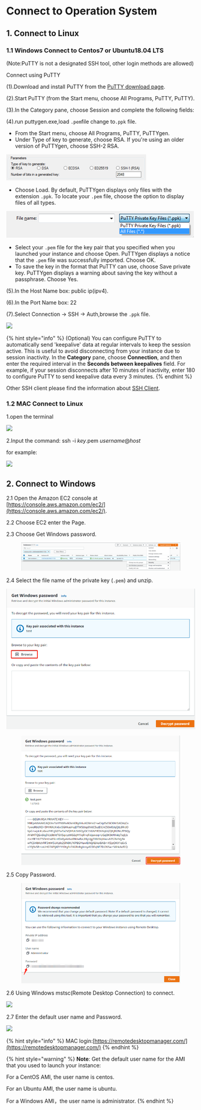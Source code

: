 # Connect to Operation System

## 1. Connect to Linux

### **1.1 Windows Connect to Centos7 or Ubuntu18.04 LTS**

(Note:PuTTY is not a designated SSH tool, other login methods are allowed)

Connect using PuTTY

(1).Download and install PuTTY from the [PuTTY download page](http://www.chiark.greenend.org.uk/\~sgtatham/putty/).

(2).Start PuTTY (from the Start menu, choose All Programs, PuTTY, PuTTY).

(3).In the Category pane, choose Session and complete the following fields:

(4).run puttygen.exe,load `.pem`file change to`.ppk` file.

* From the Start menu, choose All Programs, PuTTY, PuTTYgen.
* Under Type of key to generate, choose RSA. If you're using an older version of PuTTYgen, choose SSH-2 RSA.

![](<../../../.gitbook/assets/image (8).png>)

* Choose Load. By default, PuTTYgen displays only files with the extension `.ppk`. To locate your `.pem` file, choose the option to display files of all types.

![](<../../../.gitbook/assets/image (2).png>)

* Select your `.pem` file for the key pair that you specified when you launched your instance and choose Open. PuTTYgen displays a notice that the `.pem` file was successfully imported. Choose OK.
* To save the key in the format that PuTTY can use, choose Save private key. PuTTYgen displays a warning about saving the key without a passphrase. Choose Yes.

&#x20; (5).In the Host Name box: public ip(ipv4).

&#x20; (6).In the Port Name box: 22

&#x20; (7).Select Connection -> SSH -> Auth,browse the `.ppk` file.

![](<../../../.gitbook/assets/image (85).png>)

{% hint style="info" %}
(Optional) You can configure PuTTY to automatically send 'keepalive' data at regular intervals to keep the session active. This is useful to avoid disconnecting from your instance due to session inactivity. In the **Category** pane, choose **Connection**, and then enter the required interval in the **Seconds between keepalives** field. For example, if your session disconnects after 10 minutes of inactivity, enter 180 to configure PuTTY to send keepalive data every 3 minutes.
{% endhint %}

Other SSH client please find the information about [SSH Client](https://www.slant.co/topics/149/\~best-ssh-clients-for-windows).

### **1.2 MAC Connect to Linux**

1.open the terminal

![](<../../../.gitbook/assets/image (106).png>)

2.Input the command: ssh -i _key_.pem _username_@_host_

for example:

![](<../../../.gitbook/assets/image (103).png>)

## **2. Connect to Windows**&#x20;

2.1 Open the Amazon EC2 console at [https://console.aws.amazon.com/ec2/](https://console.aws.amazon.com/ec2/).

2.2 Choose EC2 enter the Page.

2.3 Choose Get Windows password.

<figure><img src="../../../.gitbook/assets/11.png" alt=""><figcaption></figcaption></figure>

2.4 Select the file name of the private key (`.pem`) and unzip.

![](../../../.gitbook/assets/12.png)

<figure><img src="../../../.gitbook/assets/13.png" alt=""><figcaption></figcaption></figure>

2.5 Copy Password.

<figure><img src="../../../.gitbook/assets/14.png" alt=""><figcaption></figcaption></figure>

2.6 Using Windows mstsc(Remote Desktop Connection) to connect.

![](<../../../.gitbook/assets/image (60).png>)

2.7 Enter the default user name and Password.

![](<../../../.gitbook/assets/image (63).png>)

{% hint style="info" %}
MAC login:[https://remotedesktopmanager.com/](https://remotedesktopmanager.com/)
{% endhint %}

{% hint style="warning" %}
**Note**: Get the default user name for the AMI that you used to launch your instance: ‌

For a CentOS AMI, the user name is centos. ‌

For an Ubuntu AMI, the user name is ubuntu. ‌

For a Windows AMI，the user name is administrator.
{% endhint %}
